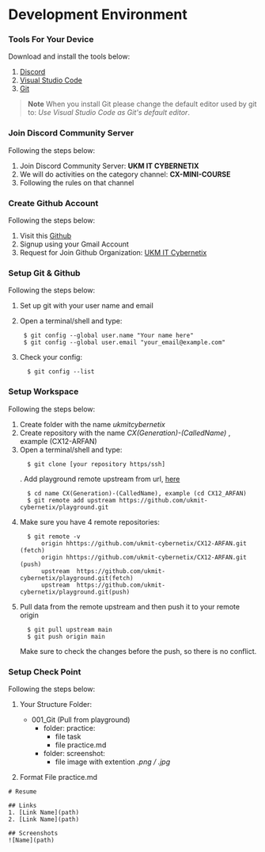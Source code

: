 # Development Environment

### Tools For Your Device

Download and install the tools below:

1. [Discord](https://discord.com/download)
2. [Visual Studio Code](https://code.visualstudio.com/download)
3. [Git](https://git-scm.com/downloads)

> **Note**
> When you install Git
> please change the default editor used by git to: _Use Visual Studio Code as Git's default editor_.

### Join Discord Community Server

Following the steps below:

1. Join Discord Community Server: **UKM IT CYBERNETIX**
2. We will do activities on the category channel: **CX-MINI-COURSE**
3. Following the rules on that channel

### Create Github Account

Following the steps below:

1. Visit this [Github](https://github.com)
2. Signup using your Gmail Account
3. Request for Join Github Organization: [UKM IT Cybernetix](https://github.com/ukmit-cybernetix)

### Setup Git & Github

Following the steps below:

1. Set up git with your user name and email
2. Open a terminal/shell and type:

   ```
    $ git config --global user.name "Your name here"
    $ git config --global user.email "your_email@example.com"
   ```

3. Check your config:

   ```
     $ git config --list
   ```

### Setup Workspace

Following the steps below:

1. Create folder with the name _ukmitcybernetix_
2. Create repository with the name _CX(Generation)-(CalledName)_ , example (CX12-ARFAN)
3. Open a terminal/shell and type:
   ```
     $ git clone [your repository https/ssh]
   ```
   . Add playground remote upstream from url, [here](https://github.com/ukmit-cybernetix/playground.git)
   ```
     $ cd name CX(Generation)-(CalledName), example (cd CX12_ARFAN)
     $ git remote add upstream https://github.com/ukmit-cybernetix/playground.git
   ```
4. Make sure you have 4 remote repositories:
   ```
     $ git remote -v
         origin hhttps://github.com/ukmit-cybernetix/CX12-ARFAN.git (fetch)
         origin hhttps://github.com/ukmit-cybernetix/CX12-ARFAN.git (push)
         upstream  https://github.com/ukmit-cybernetix/playground.git(fetch)
         upstream  https://github.com/ukmit-cybernetix/playground.git(push)
   ```
5. Pull data from the remote upstream and then push it to your remote origin
   ```
     $ git pull upstream main
     $ git push origin main
   ```
   Make sure to check the changes before the push, so there is no conflict.

### Setup Check Point

Following the steps below:

1. Your Structure Folder:

   - 001_Git (Pull from playground)
     - folder: practice:
       - file task
       - file practice.md
     - folder: screenshot:
       - file image with extention _.png / .jpg_

2. Format File practice.md

```
# Resume

## Links
1. [Link Name](path)
2. [Link Name](path)

## Screenshots
![Name](path)
```
